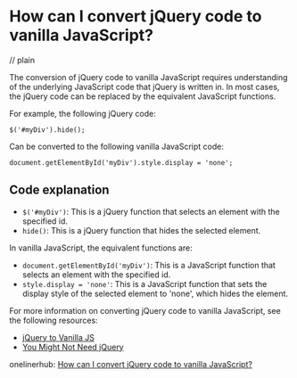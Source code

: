 # How can I convert jQuery code to vanilla JavaScript?
// plain

The conversion of jQuery code to vanilla JavaScript requires understanding of the underlying JavaScript code that jQuery is written in. In most cases, the jQuery code can be replaced by the equivalent JavaScript functions.

For example, the following jQuery code:
```
$('#myDiv').hide();
```
Can be converted to the following vanilla JavaScript code:
```
document.getElementById('myDiv').style.display = 'none';
```

## Code explanation

- `$('#myDiv')`: This is a jQuery function that selects an element with the specified id.
- `hide()`: This is a jQuery function that hides the selected element.

In vanilla JavaScript, the equivalent functions are:
- `document.getElementById('myDiv')`: This is a JavaScript function that selects an element with the specified id.
- `style.display = 'none'`: This is a JavaScript function that sets the display style of the selected element to 'none', which hides the element.

For more information on converting jQuery code to vanilla JavaScript, see the following resources:
- [jQuery to Vanilla JS](https://vanillajstoolkit.com/jquery-to-vanilla-js/)
- [You Might Not Need jQuery](http://youmightnotneedjquery.com/)

onelinerhub: [How can I convert jQuery code to vanilla JavaScript?](https://onelinerhub.com/jquery/how-can-i-convert-jquery-code-to-vanilla-javascript)